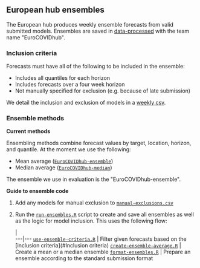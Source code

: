 ## European hub ensembles

The European hub produces weekly ensemble forecasts from valid submitted models. Ensembles are saved in [data-processed](./data-processed) with the team name "EuroCOVIDhub".

### Inclusion criteria

Forecasts must have all of the following to be included in the ensemble:

- Includes all quantiles for each horizon
- Includes forecasts over a four week horizon
- Not manually specified for exclusion (e.g. because of late submission)

We detail the inclusion and exclusion of models in a [weekly csv](./code/ensemble/weekly-criteria).

### Ensemble methods

**Current methods**

Ensembling methods combine forecast values by target, location, horizon, and quantile. At the moment we use the following:

- Mean average ([`EuroCOVIDhub-ensemble`](./data-processed/EuroCOVIDhub-ensemble))
- Median average ([`EuroCOVIDhub-median`](./data-processed/EuroCOVIDhub-median))

The ensemble we use in evaluation is the "EuroCOVIDhub-ensemble".

**Guide to ensemble code**

1. Add any models for manual exclusion to [`manual-exclusions.csv`](./code/ensemble/manual-exclusions.csv)
2. Run the [`run-ensembles.R`](./code/ensemble/run-ensembles.R) script to create and save all ensembles as well as the logic for model inclusion. This uses the following flow:

   |   
---|---
[`use-ensemble-criteria.R`](./code/ensemble/utils/load-ensemble-forecasts.R) | Filter given forecasts based on the [inclusion criteria](#Inclusion criteria)
[`create-ensemble-average.R`](./code/ensemble/methods/create-ensemble-average.R) | Create a mean or a median ensemble
[`format-ensembles.R`](./code/ensemble/utils/format-ensembles.R) | Prepare an ensemble according to the standard submission format